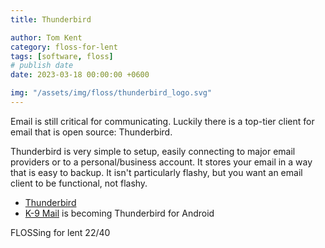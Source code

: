```yaml
---
title: Thunderbird

author: Tom Kent
category: floss-for-lent
tags: [software, floss]
# publish date
date: 2023-03-18 00:00:00 +0600

img: "/assets/img/floss/thunderbird_logo.svg"
---
```


Email is still critical for communicating. Luckily there is a top-tier client for email that is open source: 
Thunderbird.

Thunderbird is very simple to setup, easily connecting to major email providers or to a personal/business account. It
stores your email in a way that is easy to backup. It isn't particularly flashy, but you want an email client to be 
functional, not flashy. 

*   [Thunderbird](https://www.thunderbird.net/en-US/)
*   [K-9 Mail](https://k9mail.app/) is becoming Thunderbird for Android

FLOSSing for lent 22/40
